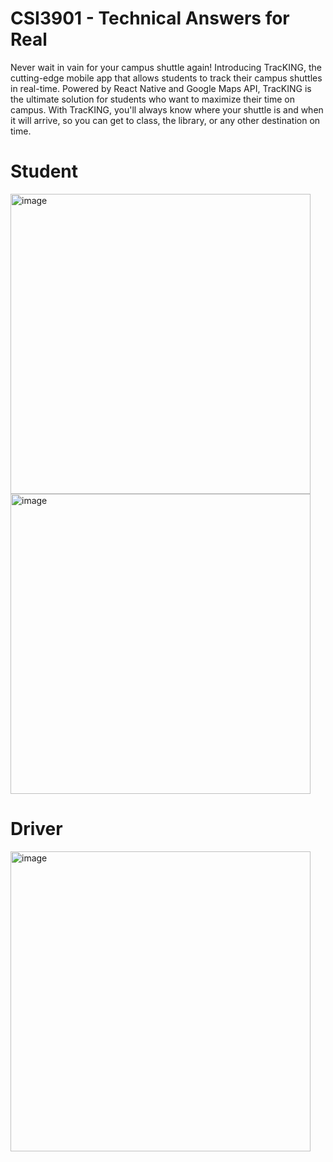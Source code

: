 # CSI3901 - Technical Answers for Real

Never wait in vain for your campus shuttle again! Introducing TracKING, the cutting-edge mobile app that allows students to track their campus shuttles in real-time. Powered by React Native and Google Maps API, TracKING is the ultimate solution for students who want to maximize their time on campus. With TracKING, you'll always know where your shuttle is and when it will arrive, so you can get to class, the library, or any other destination on time.

# Student

<img width="480" alt="image" src="https://user-images.githubusercontent.com/79074310/222505874-4ce044cd-b930-442c-8cb3-2be581be6971.png">

<img width="480" alt="image" src="https://user-images.githubusercontent.com/79074310/222505770-92623c6f-7121-4b6c-a7b9-916b425351a7.png">

# Driver

<img width="480" alt="image" src="https://user-images.githubusercontent.com/79074310/222506015-4c84a187-a513-4469-9837-6ce107a16c40.png">





